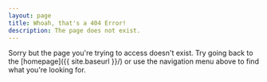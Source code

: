 ```yaml
---
layout: page
title: Whoah, that's a 404 Error!
description: The page does not exist.
---
```


Sorry but the page you're trying to access doesn't exist. Try going back to the [homepage]({{ site.baseurl }}/) or use the navigation menu above to find what you're looking for.
